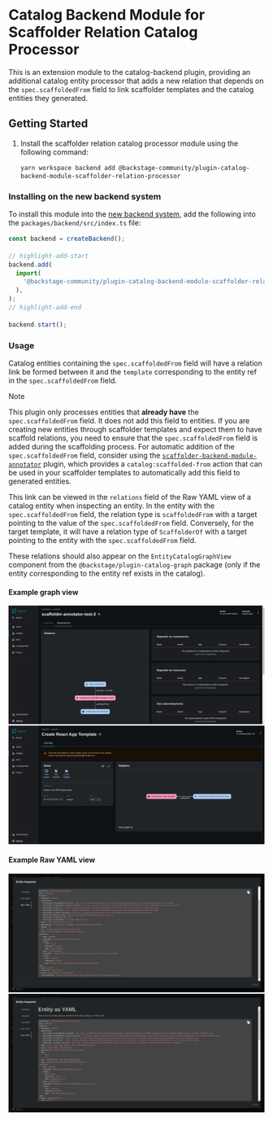 # Catalog Backend Module for Scaffolder Relation Catalog Processor

This is an extension module to the catalog-backend plugin, providing an additional catalog entity processor that adds a new relation that depends on the `spec.scaffoldedFrom` field to link scaffolder templates and the catalog entities they generated.

## Getting Started

1. Install the scaffolder relation catalog processor module using the following command:

   ```console
   yarn workspace backend add @backstage-community/plugin-catalog-backend-module-scaffolder-relation-processor
   ```

### Installing on the new backend system

To install this module into the [new backend system](https://backstage.io/docs/backend-system/), add the following into the `packages/backend/src/index.ts` file:

```ts title="packages/backend/src/index.ts
const backend = createBackend();

// highlight-add-start
backend.add(
  import(
    '@backstage-community/plugin-catalog-backend-module-scaffolder-relation-processor'
  ),
);
// highlight-add-end

backend.start();
```

### Usage

Catalog entities containing the `spec.scaffoldedFrom` field will have a relation link be formed between it and the `template` corresponding to the entity ref in the `spec.scaffoldedFrom` field.

> [!NOTE]
> This plugin only processes entities that **already have** the `spec.scaffoldedFrom` field. It does not add this field to entities. If you are creating new entities through scaffolder templates and expect them to have scaffold relations, you need to ensure that the `spec.scaffoldedFrom` field is added during the scaffolding process.
For automatic addition of the `spec.scaffoldedFrom` field, consider using the [`scaffolder-backend-module-annotator`](https://github.com/backstage/community-plugins/tree/main/workspaces/scaffolder-backend-module-annotator) plugin, which provides a `catalog:scaffolded-from` action that can be used in your scaffolder templates to automatically add this field to generated entities.
>

This link can be viewed in the `relations` field of the Raw YAML view of a catalog entity when inspecting an entity. In the entity with the `spec.scaffoldedFrom` field, the relation type is `scaffoldedFrom` with a target pointing to the value of the `spec.scaffoldedFrom` field. Conversely, for the target template, it will have a relation type of `ScaffolderOf` with a target pointing to the entity with the `spec.scaffoldedFrom` field.

These relations should also appear on the `EntityCatalogGraphView` component from the `@backstage/plugin-catalog-graph` package (only if the entity corresponding to the entity ref exists in the catalog).

#### Example graph view

![scaffoldedFrom Relation Graph View](./docs/example-images/scaffoldedFromGraphView.png)
![scaffolderOf Relation Graph View](./docs/example-images/scaffolderOfGraphView.png)

#### Example Raw YAML view

![scaffoldedFrom Relation YAML View](./docs/example-images/scaffoldedFromYAMLView.png)
![scaffoldedOf Relation YAML View](./docs/example-images/scaffolderOfYAMLView.png)
